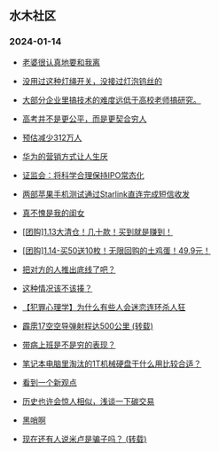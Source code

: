 ## 水木社区 
### 2024-01-14

+ [老婆很认真地要和我离](https://www.mysmth.net/nForum/article/Divorce/2061020)

+ [没用过这种灯绳开关，没接过灯泡钨丝的](https://www.mysmth.net/nForum/article/FamilyLife/1766582905)

+ [大部分企业里搞技术的难度远低于高校老师搞研究。](https://www.mysmth.net/nForum/article/QingJiao/842597)

+ [高考并不是更公平，而是更契合穷人](https://www.mysmth.net/nForum/article/WorkLife/3487985)

+ [预估减少312万人](https://www.mysmth.net/nForum/article/Geography/570707)

+ [华为的营销方式让人生厌](https://www.mysmth.net/nForum/article/AutoWorld/1944763344)

+ [证监会：将科学合理保持IPO常态化](https://www.mysmth.net/nForum/article/Stock/10749722)

+ [两部苹果手机测试通过Starlink直连完成短信收发](https://www.mysmth.net/nForum/article/Aero/421350)

+ [真不愧是我的闺女](https://www.mysmth.net/nForum/article/Joke/4144293)

+ [[团购]1.13大清仓！几十款！买到就是赚到！](https://www.mysmth.net/nForum/article/ADAgent_TG/1315916)

+ [[团购]1.14-买50送10枚！无限回购的土鸡蛋！49.9元！](https://www.mysmth.net/nForum/article/ADAgent_TG/1315965)

+ [把对方的人推出底线了吧？](https://www.mysmth.net/nForum/article/Football/3430950)

+ [这种情况该不该揍？](https://www.mysmth.net/nForum/article/ChildEducation/2338008)

+ [【犯罪心理学】为什么有些人会迷恋连环杀人狂](https://www.mysmth.net/nForum/article/FamilyLife/1766584055)

+ [霹雳17空空导弹射程达500公里 (转载)](https://www.mysmth.net/nForum/article/Aero/417283)

+ [带病上班是不是穷的表现？](https://www.mysmth.net/nForum/article/WorkLife/3487062)

+ [笔记本电脑里淘汰的1T机械硬盘干什么用比较合适？](https://www.mysmth.net/nForum/article/CompMarket/544312267)

+ [看到一个新观点](https://www.mysmth.net/nForum/article/GreenAuto/1453722)

+ [历史也许会惊人相似，浅谈一下碳交易](https://www.mysmth.net/nForum/article/Stock/10749998)

+ [黑哨啊](https://www.mysmth.net/nForum/article/Football/3430946)

+ [现在还有人说米卢是骗子吗？ (转载)](https://www.mysmth.net/nForum/article/WorldSoccer/18071846)

